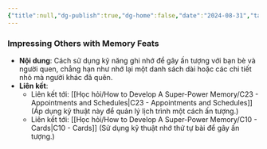 ```yaml
---
{"title":null,"dg-publish":true,"dg-home":false,"date":"2024-08-31","tags":["#book","#memory","#How_to_Develop_A_Super_Power_Memory"],"Chương":"Chương22","permalink":"/hoc-hoi/how-to-develop-a-super-power-memory/c22-amaze-your-friends/","dgPassFrontmatter":true,"noteIcon":"","updated":"2025-01-14T22:10:04.848+07:00"}
---
```


### Impressing Others with Memory Feats

- **Nội dung**: Cách sử dụng kỹ năng ghi nhớ để gây ấn tượng với bạn bè và người quen, chẳng hạn như nhớ lại một danh sách dài hoặc các chi tiết nhỏ mà người khác đã quên.
- **Liên kết**:
    - Liên kết tới: [[Học hỏi/How to Develop A Super-Power Memory/C23 -  Appointments and Schedules\|C23 -  Appointments and Schedules]] (Áp dụng kỹ thuật này để quản lý lịch trình một cách ấn tượng.)
    - Liên kết tới: [[Học hỏi/How to Develop A Super-Power Memory/C10 -  Cards\|C10 -  Cards]] (Sử dụng kỹ thuật nhớ thứ tự bài để gây ấn tượng.)